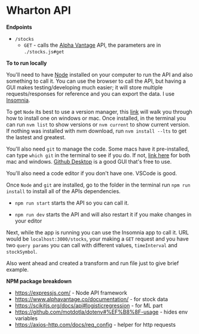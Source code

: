 # Wharton API

**Endpoints**
- `/stocks`
  - `GET` - calls the [Alpha Vantage](https://www.alphavantage.co/documentation/) API, the parameters are in `./stocks.js#get`


**To to run locally**

You'll need to have [Node](https://nodejs.org/en) installed on your computer to run the API and also something to call it. You can use the browser to call the API, but having a GUI makes testing/developing much easier; it will store multiple requests/responses for reference and you can export the data.  I use [Insomnia](https://insomnia.rest/download).

To get `Node` its best to use a version manager, this [link](https://www.freecodecamp.org/news/node-version-manager-nvm-install-guide/) will walk you through how to install one on windows or mac.  Once installed, in the terminal you can run `nvm list` to show versions or `nvm current` to show current version.  If nothing was installed with nvm download, run `nvm install --lts` to get the lastest and greatest.

You'll also need `git` to manage the code.  Some macs have it pre-installed, can type `which git` in the terminal to see if you do.  If not, [link here](https://github.com/git-guides/install-git) for both mac and windows. [Github Desktop](https://desktop.github.com/) is a good GUI that's free to use.

You'll also need a code editor if you don't have one. VSCode is good.

Once `Node` and `git` are installed, go to the folder in the terminal run `npm run install` to install all of the APIs dependencies.

- `npm run start` starts the API so you can call it.

- `npm run dev` starts the API and will also restart it if you make changes in your editor

Next, while the app is running you can use the Insomnia app to call it.  URL would be `localhost:3000/stocks`, your making a `GET` request and you have two `query params` you can call with different values, `timeInterval` and `stockSymbol`.

Also went ahead and created a transform and run file just to give brief example.

**NPM package breakdown**
- https://expressjs.com/ - Node API framework
- https://www.alphavantage.co/documentation/ - for stock data
- https://scikitjs.org/docs/api#logisticregression - for ML part
- https://github.com/motdotla/dotenv#%EF%B8%8F-usage - hides env variables
- https://axios-http.com/docs/req_config - helper for http requests

